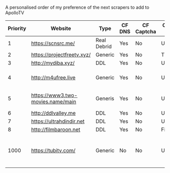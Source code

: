 A personalised order of my preference of the next scrapers to add to ApolloTV

Priority | Website | Type | CF DNS | CF Captcha | Content Type | Notes
---|---|---|---|---|---|---
1 | https://scnsrc.me/ | Real Debrid | Yes | No | Universal |  
2 | https://projectfreetv.xyz/ | Generic | Yes | No | TV | 
3 | http://mydiba.xyz/ | DDL| Yes | No | Universal | 
4 | http://m4ufree.live | Generic | Yes | No | Universal | Sister-site of StreamM4U
5 | https://www3.two-movies.name/main | Generis | Yes | No | Universal | May be difficult to scrape?
6 | http://ddlvalley.me | DDL | Yes | No | Universal |
7 | https://ultrahdindir.net | DDL | Yes | No | Universal |
8 | http://filmbaroon.net | DDL | Yes | No | Film |
1000 | https://tubitv.com/ | Generic | No | No | Universal | Older/Niche Content - Legal site? Need VPN for GPRD.

